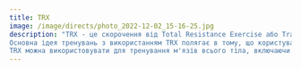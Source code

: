 ```yaml
---
title: TRX
image: /image/directs/photo_2022-12-02_15-16-25.jpg
description: "TRX - це скорочення від Total Resistance Exercise або Training Suspension System. Це фітнес-інвентар, який складається з набору строп та ручок, що дозволяють виконувати тренування з використанням власної ваги тіла.<br><br>
Основна ідея тренувань з використанням TRX полягає в тому, що користувачі можуть виконувати різні вправи зі стропами, що надає різних рівнів опори та розтяжки, тому що тіло рухається вільно у повітрі. Це дозволяє зробити тренування більш ефективним та захоплюючим, оскільки на кожну вправу додається елемент балансу та стабільності.<br><br>
TRX можна використовувати для тренування м'язів всього тіла, включаючи грудні, спинні, плечові м'язи, а також м'язи ніг та ягодиць. Цей інвентар також допомагає покращити згинання та розгинання, а також робити вправи на зміцнення ядра тіла."
---
```

